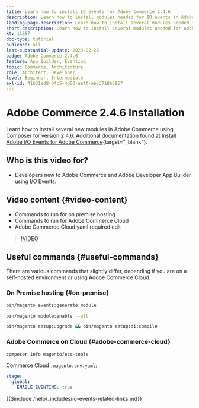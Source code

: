 ```yaml
---
title: Learn how to install IO events for Adobe Commerce 2.4.6
description: Learn how to install modules needed for IO events in Adobe Commerce 2.4.6 for use in Adobe Developer App Builder
landing-page-description: Learn how to install several modules needed for Adobe Commerce 2.4.6.
short-description: Learn how to install several modules needed for Adobe Commerce 2.4.6.
kt: 11887
doc-type: tutorial
audience: all
last-substantial-update: 2023-02-22
badge: Adobe Commerce 2.4.6
feature: App Builder, Eventing
topic: Commerce, Architecture
role: Architect, Developer
level: Beginner, Intermediate
exl-id: 41b31ed8-04c5-4d50-aaff-abc3718b5957
---
```

# Adobe Commerce 2.4.6 Installation

Learn how to install several new modules in Adobe Commerce using Composer for version 2.4.6. Additional documentation found at [Install Adobe I/O Events for Adobe Commerce](https://developer.adobe.com/commerce/events/get-started/installation/){target="_blank"}.

## Who is this video for?

* Developers new to Adobe Commerce and Adobe Developer App Builder using I/O Events. 

## Video content {#video-content}

* Commands to run for on premise hosting
* Commands to run for Adobe Commerce Cloud
* Adobe Commerce Cloud yaml required edit

>[!VIDEO](https://video.tv.adobe.com/v/3415795?quality=12&learn=on)

## Useful commands {#useful-commands}

There are various commands that slightly differ, depending if you are on a self-hosted environment or using Adobe Commerce Cloud.

### On Premise hosting {#on-premise}

```bash
bin/magento events:generate:module

bin/magento module:enable --all

bin/magento setup:upgrade && bin/magento setup:di:compile
```

### Adobe Commerce on Cloud {#adobe-commerce-cloud}

```bash
composer info magento/ece-tools
```

Commerce Cloud `.magento.env.yaml`:

```yaml
stage:
  global:
    ENABLE_EVENTING: true
```

{{$include /help/_includes/io-events-related-links.md}}
